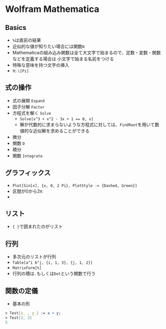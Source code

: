 # Wolfram Mathematica

## Basics
* `%`は直前の結果
* 近似的な値が知りたい場合には関数`N`
* Mathematicaの組み込み関数は全て大文字で始まるので、定数・変数・関数などを定義する場合は 小文字で始まる名前をつける
* 特殊な意味を持つ文字の挿入
 * π: `\[Pi]`

## 式の操作
* 式の展開 `Expand`
* 因子分解 `Factor`
* 方程式を解く `Solve`
  * `Solve[x^3 + x^2 - 3x + 1 == 0, x]`
  * 解が代数的に求まらないような方程式に対しては、`FindRoot`を用いて数値的な近似解を求めることができる
* 微分
 * 関数 `D`
* 積分
 * 関数 `Integrate`

## グラフィックス
* `Plot[Sin[x], {x, 0, 2 Pi}, PlotStyle -> {Dashed, Green}]`
 * 区間が0から2π
 * 
 
## リスト
* `{ }`で囲まれたのがリスト

## 行列
* 多次元のリストが行列
* `Table[a^i b^j, {i, 1, 3}, {j, 1, 2}]`
 * `MatrixForm[%]`
* 行列の積は`.`もしくは`Dot`という関数で行う

## 関数の定儀
* 基本の形
```mathematica
> Test[x_ , y_] := x + y;
> Test[2, 3]
5
```
